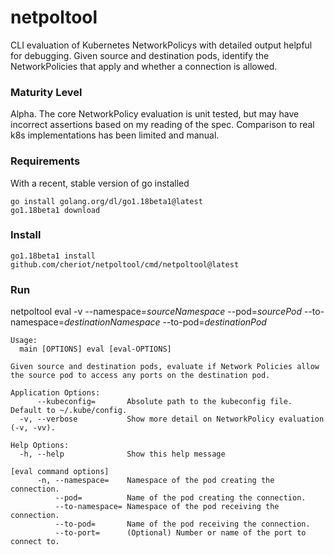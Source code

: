 # netpoltool

CLI evaluation of Kubernetes NetworkPolicys with detailed output helpful for debugging. Given source and destination pods, identify the NetworkPolicies that apply and whether a connection is allowed.

### Maturity Level
Alpha. The core NetworkPolicy evaluation is unit tested, but may have incorrect assertions based on my reading of the spec. Comparison to real k8s implementations has been limited and manual.

### Requirements
With a recent, stable version of go installed
```
go install golang.org/dl/go1.18beta1@latest
go1.18beta1 download
```

### Install
```
go1.18beta1 install github.com/cheriot/netpoltool/cmd/netpoltool@latest
```

### Run
netpoltool eval -v --namespace=_sourceNamespace_ --pod=_sourcePod_ --to-namespace=_destinationNamespace_ --to-pod=_destinationPod_

```
Usage:
  main [OPTIONS] eval [eval-OPTIONS]

Given source and destination pods, evaluate if Network Policies allow the source pod to access any ports on the destination pod.

Application Options:
      --kubeconfig=       Absolute path to the kubeconfig file. Default to ~/.kube/config.
  -v, --verbose           Show more detail on NetworkPolicy evaluation (-v, -vv).

Help Options:
  -h, --help              Show this help message

[eval command options]
      -n, --namespace=    Namespace of the pod creating the connection.
          --pod=          Name of the pod creating the connection.
          --to-namespace= Namespace of the pod receiving the connection.
          --to-pod=       Name of the pod receiving the connection.
          --to-port=      (Optional) Number or name of the port to connect to.
```
